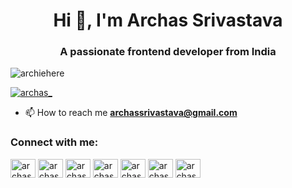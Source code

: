 <h1 align="center">Hi 👋, I'm Archas Srivastava</h1>
<h3 align="center">A passionate frontend developer from India</h3>

<p align="left"> <img src="https://komarev.com/ghpvc/?username=archiehere&label=Profile%20views&color=0e75b6&style=flat" alt="archiehere" /> </p>



<p align="left"> <a href="https://twitter.com/archas_" target="blank"><img src="https://img.shields.io/twitter/follow/archas_?logo=twitter&style=for-the-badge" alt="archas_" /></a> </p>


- 📫 How to reach me **archassrivastava@gmail.com**

<h3 align="left">Connect with me:</h3>
<p align="left">
<a href="https://twitter.com/archas_" target="blank"><img align="center" src="https://raw.githubusercontent.com/rahuldkjain/github-profile-readme-generator/master/src/images/icons/Social/twitter.svg" alt="archas_" height="30" width="40" /></a>
<a href="https://linkedin.com/in/archas-srivastava-468878242" target="blank"><img align="center" src="https://raw.githubusercontent.com/rahuldkjain/github-profile-readme-generator/master/src/images/icons/Social/linked-in-alt.svg" alt="archas-srivastava-468878242" height="30" width="40" /></a>
<a href="https://instagram.com/archas_" target="blank"><img align="center" src="https://raw.githubusercontent.com/rahuldkjain/github-profile-readme-generator/master/src/images/icons/Social/instagram.svg" alt="archas_" height="30" width="40" /></a>
<a href="https://www.codechef.com/users/archas" target="blank"><img align="center" src="https://cdn.jsdelivr.net/npm/simple-icons@3.1.0/icons/codechef.svg" alt="archas" height="30" width="40" /></a>
<a href="https://www.hackerrank.com/archas" target="blank"><img align="center" src="https://raw.githubusercontent.com/rahuldkjain/github-profile-readme-generator/master/src/images/icons/Social/hackerrank.svg" alt="archas" height="30" width="40" /></a>
<a href="https://codeforces.com/profile/archas" target="blank"><img align="center" src="https://raw.githubusercontent.com/rahuldkjain/github-profile-readme-generator/master/src/images/icons/Social/codeforces.svg" alt="archas" height="30" width="40" /></a>
<a href="https://www.leetcode.com/archas_" target="blank"><img align="center" src="https://raw.githubusercontent.com/rahuldkjain/github-profile-readme-generator/master/src/images/icons/Social/leet-code.svg" alt="archas_" height="30" width="40" /></a>
</p>



